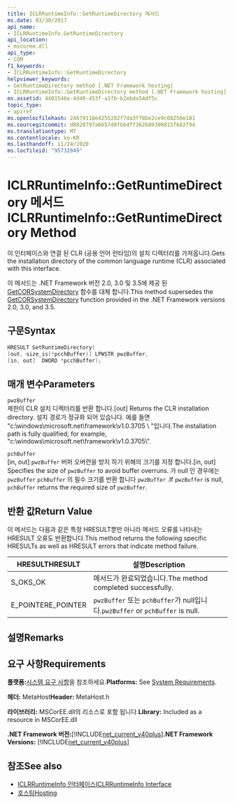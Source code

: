 ```yaml
---
title: ICLRRuntimeInfo::GetRuntimeDirectory 메서드
ms.date: 03/30/2017
api_name:
- ICLRRuntimeInfo.GetRuntimeDirectory
api_location:
- mscoree.dll
api_type:
- COM
f1_keywords:
- ICLRRuntimeInfo::GetRuntimeDirectory
helpviewer_keywords:
- GetRuntimeDirectory method [.NET Framework hosting]
- ICLRRuntimeInfo::GetRuntimeDirectory method [.NET Framework hosting]
ms.assetid: 4401546e-4d48-453f-a1fb-b2ebda54df5c
topic_type:
- apiref
ms.openlocfilehash: 24679118e4255282f7da3ff8be2ce9c08250e181
ms.sourcegitcommit: d8020797a6657d0fbbdff362b80300815f682f94
ms.translationtype: MT
ms.contentlocale: ko-KR
ms.lasthandoff: 11/24/2020
ms.locfileid: "95732049"
---
```

# <a name="iclrruntimeinfogetruntimedirectory-method"></a><span data-ttu-id="ec6db-102">ICLRRuntimeInfo::GetRuntimeDirectory 메서드</span><span class="sxs-lookup"><span data-stu-id="ec6db-102">ICLRRuntimeInfo::GetRuntimeDirectory Method</span></span>

<span data-ttu-id="ec6db-103">이 인터페이스와 연결 된 CLR (공용 언어 런타임)의 설치 디렉터리를 가져옵니다.</span><span class="sxs-lookup"><span data-stu-id="ec6db-103">Gets the installation directory of the common language runtime (CLR) associated with this interface.</span></span>  
  
 <span data-ttu-id="ec6db-104">이 메서드는 .NET Framework 버전 2.0, 3.0 및 3.5에 제공 된 [GetCORSystemDirectory](getcorsystemdirectory-function.md) 함수를 대체 합니다.</span><span class="sxs-lookup"><span data-stu-id="ec6db-104">This method supersedes the [GetCORSystemDirectory](getcorsystemdirectory-function.md) function provided in the .NET Framework versions 2.0, 3.0, and 3.5.</span></span>  
  
## <a name="syntax"></a><span data-ttu-id="ec6db-105">구문</span><span class="sxs-lookup"><span data-stu-id="ec6db-105">Syntax</span></span>  
  
```cpp  
HRESULT GetRuntimeDirectory(  
[out, size_is(*pcchBuffer)] LPWSTR pwzBuffer,  
[in, out]  DWORD *pcchBuffer);  
```  
  
## <a name="parameters"></a><span data-ttu-id="ec6db-106">매개 변수</span><span class="sxs-lookup"><span data-stu-id="ec6db-106">Parameters</span></span>  

 `pwzBuffer`  
 <span data-ttu-id="ec6db-107">제한이 CLR 설치 디렉터리를 반환 합니다.</span><span class="sxs-lookup"><span data-stu-id="ec6db-107">[out] Returns the CLR installation directory.</span></span> <span data-ttu-id="ec6db-108">설치 경로가 정규화 되어 있습니다. 예를 들면 "c:\windows\microsoft.net\framework\v1.0.3705 \\ "입니다.</span><span class="sxs-lookup"><span data-stu-id="ec6db-108">The installation path is fully qualified; for example, "c:\windows\microsoft.net\framework\v1.0.3705\\".</span></span>  
  
 `pchBuffer`  
 <span data-ttu-id="ec6db-109">[in, out] `pwzBuffer` 버퍼 오버런을 방지 하기 위해의 크기를 지정 합니다.</span><span class="sxs-lookup"><span data-stu-id="ec6db-109">[in, out] Specifies the size of `pwzBuffer` to avoid buffer overruns.</span></span> <span data-ttu-id="ec6db-110">가 null 인 경우에는 `pwzBuffer` `pchBuffer` 의 필수 크기를 반환 합니다 `pwzBuffer` .</span><span class="sxs-lookup"><span data-stu-id="ec6db-110">If `pwzBuffer` is null, `pchBuffer` returns the required size of `pwzBuffer`.</span></span>  
  
## <a name="return-value"></a><span data-ttu-id="ec6db-111">반환 값</span><span class="sxs-lookup"><span data-stu-id="ec6db-111">Return Value</span></span>  

 <span data-ttu-id="ec6db-112">이 메서드는 다음과 같은 특정 HRESULT뿐만 아니라 메서드 오류를 나타내는 HRESULT 오류도 반환합니다.</span><span class="sxs-lookup"><span data-stu-id="ec6db-112">This method returns the following specific HRESULTs as well as HRESULT errors that indicate method failure.</span></span>  
  
|<span data-ttu-id="ec6db-113">HRESULT</span><span class="sxs-lookup"><span data-stu-id="ec6db-113">HRESULT</span></span>|<span data-ttu-id="ec6db-114">설명</span><span class="sxs-lookup"><span data-stu-id="ec6db-114">Description</span></span>|  
|-------------|-----------------|  
|<span data-ttu-id="ec6db-115">S_OK</span><span class="sxs-lookup"><span data-stu-id="ec6db-115">S_OK</span></span>|<span data-ttu-id="ec6db-116">메서드가 완료되었습니다.</span><span class="sxs-lookup"><span data-stu-id="ec6db-116">The method completed successfully.</span></span>|  
|<span data-ttu-id="ec6db-117">E_POINTER</span><span class="sxs-lookup"><span data-stu-id="ec6db-117">E_POINTER</span></span>|<span data-ttu-id="ec6db-118">`pwzBuffer` 또는 `pchBuffer`가 null입니다.</span><span class="sxs-lookup"><span data-stu-id="ec6db-118">`pwzBuffer` or `pchBuffer` is null.</span></span>|  
  
## <a name="remarks"></a><span data-ttu-id="ec6db-119">설명</span><span class="sxs-lookup"><span data-stu-id="ec6db-119">Remarks</span></span>  
  
## <a name="requirements"></a><span data-ttu-id="ec6db-120">요구 사항</span><span class="sxs-lookup"><span data-stu-id="ec6db-120">Requirements</span></span>  

 <span data-ttu-id="ec6db-121">**플랫폼:**[시스템 요구 사항](../../get-started/system-requirements.md)을 참조하세요.</span><span class="sxs-lookup"><span data-stu-id="ec6db-121">**Platforms:** See [System Requirements](../../get-started/system-requirements.md).</span></span>  
  
 <span data-ttu-id="ec6db-122">**헤더:** MetaHost</span><span class="sxs-lookup"><span data-stu-id="ec6db-122">**Header:** MetaHost.h</span></span>  
  
 <span data-ttu-id="ec6db-123">**라이브러리:** MSCorEE.dll의 리소스로 포함 됩니다.</span><span class="sxs-lookup"><span data-stu-id="ec6db-123">**Library:** Included as a resource in MSCorEE.dll</span></span>  
  
 <span data-ttu-id="ec6db-124">**.NET Framework 버전:**[!INCLUDE[net_current_v40plus](../../../../includes/net-current-v40plus-md.md)]</span><span class="sxs-lookup"><span data-stu-id="ec6db-124">**.NET Framework Versions:** [!INCLUDE[net_current_v40plus](../../../../includes/net-current-v40plus-md.md)]</span></span>  
  
## <a name="see-also"></a><span data-ttu-id="ec6db-125">참조</span><span class="sxs-lookup"><span data-stu-id="ec6db-125">See also</span></span>

- [<span data-ttu-id="ec6db-126">ICLRRuntimeInfo 인터페이스</span><span class="sxs-lookup"><span data-stu-id="ec6db-126">ICLRRuntimeInfo Interface</span></span>](iclrruntimeinfo-interface.md)
- [<span data-ttu-id="ec6db-127">호스팅</span><span class="sxs-lookup"><span data-stu-id="ec6db-127">Hosting</span></span>](index.md)
